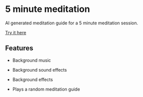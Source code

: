 # 5 minute meditation

AI generated meditation guide for a 5 minute meditation session.

[Try it here](https://flo-bit.github.io/meditation/)

## Features

- Background music

- Background sound effects

- Background effects

- Plays a random meditation guide